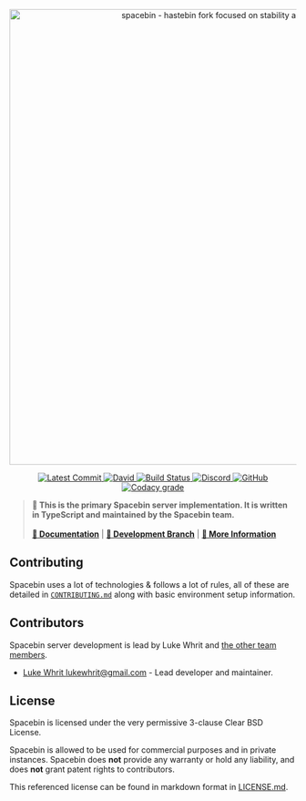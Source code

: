 <!-- Spacebin Server README.md -->

<p align="center">
  <img
    width="800"
    src="https://github.com/spacebin-org/assets/blob/master/assets/images/spacebin/icons-large/spacebin-large.png?raw=true"
    alt="spacebin - hastebin fork focused on stability and maintainability"
  />
</p>

<p align="center">
  <a href="https://github.com/spacebin-org/server/commits/master">
    <img
      src="https://img.shields.io/github/last-commit/spacebin-org/server?style=flat-square"
      alt="Latest Commit"
    />
  </a>
  <a href="https://github.com/spacebin-org/server/blob/master/package.json">
    <img
      alt="David"
      src="https://img.shields.io/david/spacebin-org/server?style=flat-square"
    />
  </a>
  <a href="https://actions-badge.atrox.dev/spacebin-org/server/goto?ref=master">
    <img
      src="https://img.shields.io/endpoint.svg?url=https%3A%2F%2Factions-badge.atrox.dev%2Fspacebin-org%2Fserver%2Fbadge%3Fref%3Dmaster&style=flat-square"
      alt="Build Status"
    />
  </a>
  <a href="https://discord.gg/hXxBtMJ">
    <img
      alt="Discord"
      src="https://img.shields.io/discord/717911514593493012?color=7289da&style=flat-square"
    />
  </a>
  <a href="https://github.com/spacebin-org/server/blob/master/LICENSE.md">
    <img
      alt="GitHub"
      src="https://img.shields.io/github/license/spacebin-org/server?color=%20%23e34b4a&logoColor=%23000000&style=flat-square"
    />
  </a>
  <a href="https://app.codacy.com/gh/spacebin-org/server">
    <img 
      alt="Codacy grade" 
      src="https://img.shields.io/codacy/grade/3e50ba40449743a2b43cd2139fc64161?style=flat-square"
    >
  </a>
</p>

> **🚀 This is the primary Spacebin server implementation. It is written in TypeScript and maintained by the Spacebin team.**
>\
>\
> [**📖 Documentation**](https://github.com/spacebin-org/server/wiki) | [**🌟 Development Branch**](https://github.com/spacebin-org/server/tree/develop) | [**🚀 More Information**](https://github.com/spacebin-org/spacebin#readme)

## Contributing

Spacebin uses a lot of technologies & follows a lot of rules, all of these are detailed in [`CONTRIBUTING.md`](CONTRIBUTING.md) along with basic environment setup information.

## Contributors

Spacebin server development is lead by Luke Whrit and [the other team members](https://github.com/orgs/spacebin-org/teams/sever-team).

* [Luke Whrit <lukewhrit@gmail.com>](https://github.com/lukewhrit) - Lead developer and maintainer.

## License

Spacebin is licensed under the very permissive 3-clause Clear BSD License.

Spacebin is allowed to be used for commercial purposes and in private instances. Spacebin does **not** provide any warranty or hold any liability, and does **not** grant patent rights to contributors.

This referenced license can be found in markdown format in [LICENSE.md](LICENSE.md).
